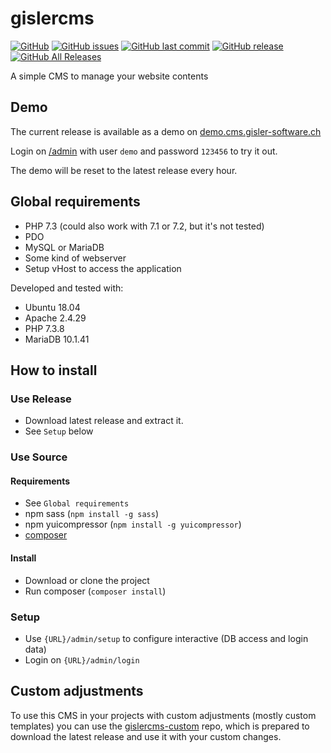 # gislercms

[![GitHub](https://img.shields.io/github/license/dominicgisler/gislercms)](https://github.com/dominicgisler/gislercms/blob/master/LICENSE)
[![GitHub issues](https://img.shields.io/github/issues/dominicgisler/gislercms)](https://github.com/dominicgisler/gislercms/issues)
[![GitHub last commit](https://img.shields.io/github/last-commit/dominicgisler/gislercms)](https://github.com/dominicgisler/gislercms/commits/dev)
[![GitHub release](https://img.shields.io/github/release/dominicgisler/gislercms)](https://github.com/dominicgisler/gislercms/releases)
[![GitHub All Releases](https://img.shields.io/github/downloads/dominicgisler/gislercms/total)](https://github.com/dominicgisler/gislercms/releases)

A simple CMS to manage your website contents

## Demo

The current release is available as a demo on [demo.cms.gisler-software.ch](https://demo.cms.gisler-software.ch)

Login on [/admin](https://demo.cms.gisler-software.ch/admin) with user `demo` and password `123456` to try it out.

The demo will be reset to the latest release every hour.

## Global requirements

- PHP 7.3 (could also work with 7.1 or 7.2, but it's not tested)
- PDO
- MySQL or MariaDB
- Some kind of webserver
- Setup vHost to access the application

Developed and tested with:

- Ubuntu 18.04
- Apache 2.4.29
- PHP 7.3.8
- MariaDB 10.1.41

## How to install

### Use Release

- Download latest release and extract it.
- See `Setup` below

### Use Source

#### Requirements

- See `Global requirements`
- npm sass (`npm install -g sass`)
- npm yuicompressor (`npm install -g yuicompressor`)
- [composer](https://getcomposer.org/download/)

#### Install

- Download or clone the project
- Run composer (`composer install`)

### Setup

- Use `{URL}/admin/setup` to configure interactive (DB access and login data)
- Login on `{URL}/admin/login`

## Custom adjustments

To use this CMS in your projects with custom adjustments (mostly custom templates) you can use the [gislercms-custom](https://github.com/dominicgisler/gislercms) repo, which is prepared to download the latest release and use it with your custom changes.
